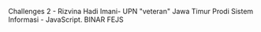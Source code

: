Challenges 2 - Rizvina Hadi Imani- UPN "veteran" Jawa Timur Prodi Sistem Informasi - JavaScript. BINAR FEJS
